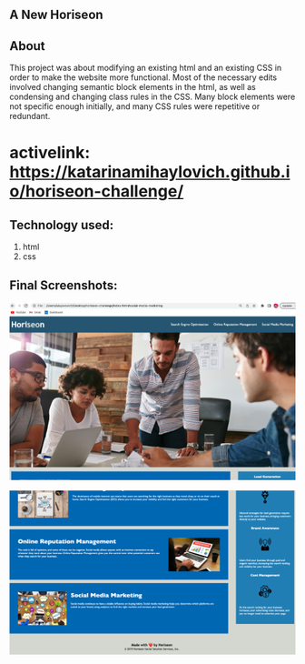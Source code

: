 ## A New Horiseon
## About 

This project was about modifying an existing html and an existing CSS in order to make the website more functional.
Most of the necessary edits involved changing semantic block elements in the html, as well as condensing and changing class rules in the CSS.
Many block elements were not specific enough initially, and many CSS rules were repetitive or redundant. 

# activelink: https://katarinamihaylovich.github.io/horiseon-challenge/

## Technology used:

1. html
2. css

## Final Screenshots:

![](/images/image1.png)

![](/images/image2.png)